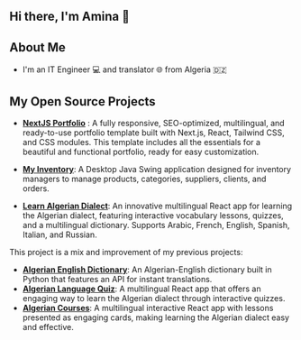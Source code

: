 ## Hi there, I'm Amina 👋
## About Me
- I'm an IT Engineer 💻 and translator 🌐 from Algeria 🇩🇿

## My Open Source Projects

- **[NextJS Portfolio](https://github.com/aminagr/NextPortfolio)** : A fully responsive, SEO-optimized, multilingual, and ready-to-use portfolio template built with Next.js, React, Tailwind CSS, and CSS modules. This template includes all the essentials for a beautiful and functional portfolio, ready for easy customization.

- **[My Inventory](https://github.com/aminagr/MyInventory)**: A Desktop Java Swing application designed for inventory managers to manage products, categories, suppliers, clients, and orders.

- **[Learn Algerian Dialect](https://github.com/aminagr/AlgerianDialect)**: An innovative multilingual React app for learning the Algerian dialect, featuring interactive vocabulary lessons, quizzes, and a multilingual dictionary. Supports Arabic, French, English, Spanish, Italian, and Russian.

This project is a mix and improvement of my previous projects:
- **[Algerian English Dictionary](https://github.com/aminagr/AlgerianEnglishDictionary)**: An Algerian-English dictionary built in Python that features an API for instant translations.
- **[Algerian Language Quiz](https://github.com/aminagr/AlgerianLanguageQuiz)**: A multilingual React app that offers an engaging way to learn the Algerian dialect through interactive quizzes.
- **[Algerian Courses](https://github.com/aminagr/AlgerianCourses)**: A multilingual interactive React app with lessons presented as engaging cards, making learning the Algerian dialect easy and effective.

   
<!--
**aminagr/aminagr** is a ✨ _special_ ✨ repository because its `README.md` (this file) appears on your GitHub profile.

Here are some ideas to get you started:

- 🔭 I’m currently working on ...
- 🌱 I’m currently learning ...
- 👯 I’m looking to collaborate on ...
- 🤔 I’m looking for help with ...
- 💬 Ask me about ...
- 📫 How to reach me: ...
- 😄 Pronouns: ...
- ⚡ Fun fact: ...
-->
